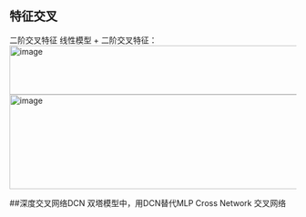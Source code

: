 ## 特征交叉
二阶交叉特征 线性模型 + 二阶交叉特征：
<img width="784" height="86" alt="image" src="https://github.com/user-attachments/assets/f20fb9df-7ce0-40a2-b830-4a417d55019d" />
<img width="932" height="166" alt="image" src="https://github.com/user-attachments/assets/6443eb8f-603c-4ecd-99db-e16b4075efa9" />

##深度交叉网络DCN
双塔模型中，用DCN替代MLP
Cross Network 交叉网络



